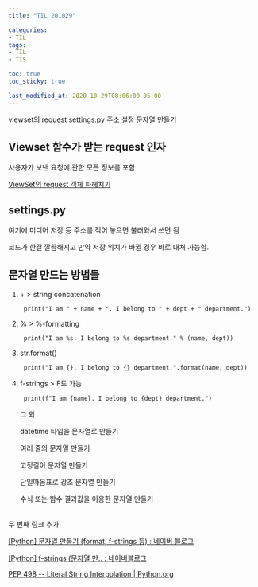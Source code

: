 ```yaml
---
title: "TIL 201029"

categories:
- TIL
tags:
- TIL
- TIS

toc: true
toc_sticky: true

last_modified_at: 2020-10-29T08:06:00-05:00
---
```

viewset의 request settings.py 주소 설정 문자열 만들기

## Viewset 함수가 받는 request 인자

사용자가 보낸 요청에 관한 모든 정보를 포함

[ViewSet의 request 객체 파헤치기](https://show-me-the-money.tistory.com/38)

## settings.py

여기에 미디어 저장 등 주소를 적어 놓으면 불러와서 쓰면 됨

코드가 한결 깔끔해지고 만약 저장 위치가 바뀔 경우 바로 대처 가능함.

## 문자열 만드는 방법들

1) \+ \> string concatenation

        print("I am " + name + ". I belong to " + dept + " department.")

2) % > %-formatting

        print("I am %s. I belong to %s department." % (name, dept))

3) str.format()
      
        print("I am {}. I belong to {} department.".format(name, dept))

4) f-strings > F도 가능

        print(f"I am {name}. I belong to {dept} department.")

     그 외
  
     datetime 타입을 문자열로 만들기
    
     여러 줄의 문자열 만들기

     고정길이 문자열 만들기

     단일따옴표로 강조 문자열 만들기

     수식 또는 함수 결과값을 이용한 문자열 만들기

  <br/>
  두 번째 링크 추가
  
[\[Python\] 문자열 만들기 (format, f-strings 등) : 네이버 블로그](https://m.blog.naver.com/wideeyed/221789911275)

[\[Python\] f-strings (문자열 만.. : 네이버블로그](https://blog.naver.com/wideeyed/221789949278)

[PEP 498 -- Literal String Interpolation | Python.org](https://www.python.org/dev/peps/pep-0498/)
